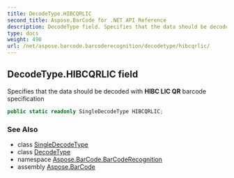 ```yaml
---
title: DecodeType.HIBCQRLIC
second_title: Aspose.BarCode for .NET API Reference
description: DecodeType field. Specifies that the data should be decoded with HIBC LIC QR barcode specification
type: docs
weight: 490
url: /net/aspose.barcode.barcoderecognition/decodetype/hibcqrlic/
---
```

## DecodeType.HIBCQRLIC field

Specifies that the data should be decoded with **HIBC LIC QR** barcode specification

```csharp
public static readonly SingleDecodeType HIBCQRLIC;
```

### See Also

* class [SingleDecodeType](../../singledecodetype/)
* class [DecodeType](../)
* namespace [Aspose.BarCode.BarCodeRecognition](../../../aspose.barcode.barcoderecognition/)
* assembly [Aspose.BarCode](../../../)


